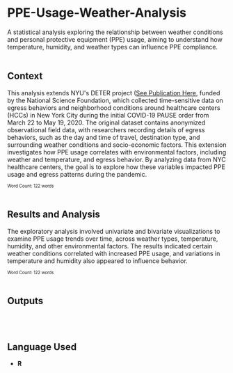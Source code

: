 # PPE-Usage-Weather-Analysis
A statistical analysis exploring the relationship between weather conditions and personal protective equipment (PPE) usage, aiming to understand how temperature, humidity, and weather types can influence PPE compliance.
<br><br>

## Context
This analysis extends NYU's DETER project ([See Publication Here](https://www.nature.com/articles/s41597-023-02692-0), funded by the National Science Foundation, which collected time-sensitive data on egress behaviors and neighborhood conditions around healthcare centers (HCCs) in New York City during the initial COVID-19 PAUSE order from March 22 to May 19, 2020. The original dataset contains anonymized observational field data, with researchers recording details of egress behaviors, such as the day and time of travel, destination type, and surrounding weather conditions and socio-economic factors. This extension investigates how PPE usage correlates with environmental factors, including weather and temperature, and egress behavior. By analyzing data from NYC healthcare centers, the goal is to explore how these variables impacted PPE usage and egress patterns during the pandemic.

<sup><sub>Word Count: 122 words</sub></sup>
<br><br>

## Results and Analysis
The exploratory analysis involved univariate and bivariate visualizations to examine PPE usage trends over time, across weather types, temperature, humidity, and other environmental factors. The results indicated certain weather conditions correlated with increased PPE usage, and variations in temperature and humidity also appeared to influence behavior. 

<sup><sub>Word Count: 122 words</sub></sup>
<br><br>

## Outputs

<br><br>

## Language Used
- **R**
